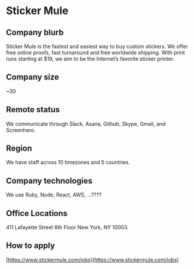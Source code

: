 # Sticker Mule

## Company blurb

Sticker Mule is the fastest and easiest way to buy custom stickers. We offer free online proofs, fast turnaround and free worldwide shipping. With print runs starting at $19, we aim to be the Internet’s favorite sticker printer.


## Company size

~30

## Remote status

We communicate through Slack, Asana, Github, Skype, Gmail, and Screenhero.

## Region

We have staff across 10 timezones and 5 countries.

## Company technologies

We use Ruby, Node, React, AWS, ...???? 

## Office Locations

411 Lafayette Street 6th Floor New York, NY 10003.

## How to apply

[https://www.stickermule.com/jobs](https://www.stickermule.com/jobs)
